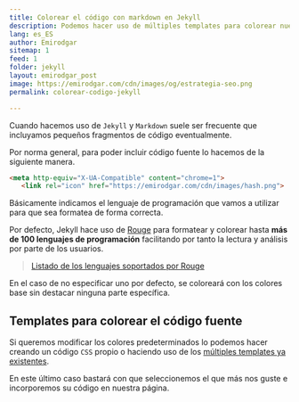 ```yaml
---
title: Colorear el código con markdown en Jekyll
description: Podemos hacer uso de múltiples templates para colorear nuestro código
lang: es_ES
author: Emirodgar
sitemap: 1
feed: 1
folder: jekyll
layout: emirodgar_post
image: https://emirodgar.com/cdn/images/og/estrategia-seo.png
permalink: colorear-codigo-jekyll

---
```



Cuando hacemos uso de `Jekyll` y `Markdown` suele ser frecuente que incluyamos pequeños fragmentos de código eventualmente.

Por norma general, para poder incluir código fuente lo hacemos de la siguiente manera.


```html
<meta http-equiv="X-UA-Compatible" content="chrome=1">
   <link rel="icon" href="https://emirodgar.com/cdn/images/hash.png">
```

Básicamente indicamos el lenguaje de programación que vamos a utilizar para que sea formatea de forma correcta. 

Por defecto, Jekyll hace uso de [Rouge](http://rouge.jneen.net/) para formatear y colorear hasta **más de 100 lenguajes de programación** facilitando por tanto la lectura y análisis por parte de los usuarios.

> [Listado de los lenguajes soportados por Rouge](https://github.com/rouge-ruby/rouge/wiki/List-of-supported-languages-and-lexers)

En el caso de no especificar uno por defecto, se coloreará con los colores base sin destacar ninguna parte específica.

## Templates para colorear el código fuente

Si queremos modificar los colores predeterminados lo podemos hacer creando un código `CSS` propio o haciendo uso de los [múltiples templates ya existentes](http://jwarby.github.io/jekyll-pygments-themes/languages/python.html).

En este último caso bastará con que seleccionemos el que más nos guste e incorporemos su código en nuestra página.
<!--stackedit_data:
eyJoaXN0b3J5IjpbLTg2MDg4NjU2OSwtOTM0MjcyOTEwXX0=
-->